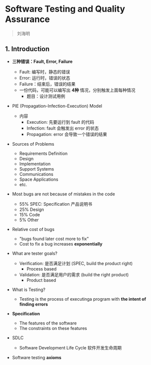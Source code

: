 # Software Testing and Quality Assurance

> 刘海明

## 1. Introduction

* **三种错误：Fault, Error, Failure**
  * Fault: 编写时，静态的错误
  * Error: 运行时，错误的状态
  * Failure：结束后，错误的结果
  * 一份代码，可能可以编写出 **4种** 情况，分别触发上面每种情况
    * 题目：设计测试用例

* PIE (Propagation-Infection-Execution) Model
  * 内容
    * Execution: 先要运行到 fault 的代码
    * Infection: fault 会触发出 error 的状态
    * Propagation: error 会导致一个错误的结果

* Sources of Problems
  * Requirements Definition
  * Design
  * Implementation
  * Support Systems
  * Communications
  * Space Applications
  * etc.

* Most bugs are not because of mistakes in the code
  * 55% SPEC: Specification 产品说明书
  * 25% Design
  * 15% Code
  * 5% Other

* Relative cost of bugs
  * "bugs found later cost more to fix"
  * Cost to fix a bug increases **exponentially**

* What are tester goals?
  * Verification: 是否满足计划 (SPEC, build the product right)
    * Process based
  * Validation: 是否满足用户的需求 (build the right product)
    * Product based

* What is Testing?
  * Testing is the process of executinga program with **the intent of finding errors**

* **Specification**
  * The features of the software
  * The constraints on these features

* SDLC
  * Software Development Life Cycle 软件开发生命周期

* Software testing **axioms**
